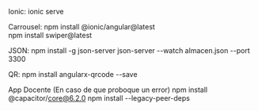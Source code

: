Ionic:
ionic serve

Carrousel:
npm install @ionic/angular@latest  
npm install swiper@latest


JSON:
npm install -g json-server
json-server --watch almacen.json --port 3300


QR:
npm install angularx-qrcode --save


App Docente (En caso de que proboque un  error)
npm install @capacitor/core@6.2.0
npm install --legacy-peer-deps
